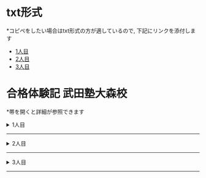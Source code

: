 # txt形式
*コピペをしたい場合はtxt形式の方が適しているので, 下記にリンクを添付します

- [1人目](https://github.com/naoki0130/open_repository/blob/master/cram/passing_experience1.txt)
- [2人目](https://github.com/naoki0130/open_repository/blob/master/cram/passing_experience2.txt)
- [3人目](https://github.com/naoki0130/open_repository/blob/master/cram/passing_experience3.txt)

# 合格体験記 武田塾大森校
*帯を開くと詳細が参照できます

<details>
<summary>1人目</summary>

### 名前
永井準二郎 

### 出身校
都立青山高校

### 合格校
- 東北大学 工学部
- 東京理科大学 理工学部
- 明治大学 理工学部
- 法政大学 理工学部

### 武田塾に入る前の成績は？
- [入塾時期：6月 / 当時の成績：？]
- どの教科も偏差値50くらい, 東北大学はＥ判定だった
  
### 武田塾に入ったきっかけは？
- インターネット
- 知り合いがいた
- コロナで学校がなくて, 勉強に手がつかず, インターネットで自分に合ったペースで勉強できる塾を探していた. 一度体験して, 入塾をきめました.

### 武田塾に入ってから勉強法や成績がどのように変わりましたか？
- 成績はとにかくずっと上がった
- 勉強はより参考書を使用して行うようになった
  
### 担当の先生はどうでしたか？
- 自分に合った計画を立ててくれた
- 時には優しく, 時には厳しく接してくれた
- 頭が良くて, 質問に分かりやすく答えてくれた
- とりま最高
  
### 武田塾での思い出を教えてください！
- 入塾して間もない時点でも, かなり厳しいアドバイスをもらった
- たくさん勉強した
- 自習室をたくさん使用した
  
### 好きな参考書ベスト3！
- 第1位：青チャート
  - コメント：種類が豊富
- 第2位：物理が面白いほどわかる本
  - コメント：非常にわかりやすい
- 第3位：ターゲット1900
  - コメント：有能
    
### 来年度以降の受験生にメッセージをお願いします！
- 勉強頑張れ！！

</details>

***

<details>
<summary>2人目</summary>

### 名前
K.T

### 出身校
跡見学園

### 合格校
- 昭和大学 薬学部
- 帝京平成大学 薬学部

### 武田塾に入る前の成績は？
- [入塾時期：高校1年生 / 当時の成績：？]
- ベネッセ模試の偏差値45
- 河合塾模試の偏差値40
  
### 武田塾に入ったきっかけは？
- 武田塾のHPに自分が第一志望としている大学の合格者の合格体験記が載っていたから

### 武田塾に入ってから勉強法や成績がどのように変わりましたか？
- 毎日小テストがあり, 勉強を怠ると露骨に点数に出るので, 毎日勉強をするようになった
- 自習室は静かで勉強しやすい空間だったので, 行く頻度が増えて, 最終的には毎日通った
  
### 担当の先生はどうでしたか？
- 質問一つ一つ, 丁寧に教えて下さった
- 宿題の量は自分のできる範囲ギリギリまで出されるので, 必死になって終わらせないといけない状況になっていた
- むしろ, 私はその方が勉強するので良かったです
  
### 武田塾での思い出を教えてください！
- 英単語の宿題を忘れて, テストで点数が取れず, かなり怒られたこと
- その出来事があってから, いつも以上に英単語を勉強しました
  
### 好きな参考書ベスト3！
- 第1位：速読英熟語
  - コメント：熟語を暗記しやすい教材だった
- 第2位：セミナー化学基礎 + 化学
  - コメント：周回すると, どんどん身に付きます
- 第3位：リードLightノート化学
  - コメント：暗記しやすい教材
    
### 来年度以降の受験生にメッセージをお願いします！
  - 何か一つ, 自分の得意な教材を武器にして受験に取り組むと良いことがあります
</details>

***

<details>
<summary>3人目</summary>

### 名前
T・Y

### 出身校
東京電機大学高校

### 合格校
- 東京工科大学　デザイン学部

### 武田塾に入る前の成績は？
- [入塾時期：高校3年生、8月 / 当時の成績：38～45]
- クラスでも下から数えた方が早くて、偏差値も40をきっていました
- 勉強自体もそんなにしたくなく、将来の夢もそこまで具体的でなかったため、やる気も出ませんでした
- ゲームばっかりしてました
  
### 武田塾に入ったきっかけは？
- 最初は親に無理やり入塾させられたのがきっかけでした
- 全く勉強に対して楽しさもありませんでしたが、先生たちの熱心さのおかげでとてもやる気が出ました

### 武田塾に入ってから勉強法や成績がどのように変わりましたか？
- 入塾してから少したって、本当の意味で問題の解き方などを理解してからは勉強が楽しくなり、将来の夢も具体的になり、11月からでしたが本気でやり始めました
- そして、最初は過去問なんてほとんど解けませんでしたが、1月～2月の最初の時点でかなり解けるようになりました
  
### 担当の先生はどうでしたか？
- すごく親身になって教えてくれました
- 僕が諦めそうになっても、はげましてくれたり、校舎長の先生も相談にのってくれたりと、校舎全体で支えてくれました
- 本当にお世話になりました
  
### 武田塾での思い出を教えてください！
- 数学の先生が2人いたのですが、2人とも同級生のように親しく接してくれました
- そのおかげか、緊張も特になく、質問とかもすごく聞きやすかったですし、分かりやすく丁寧に教えてくれたので感謝してます
- 他にも、その場ではすぐには無理でも一旦預けて、後で教えてくれるのもありがたかったです
  
### 好きな参考書ベスト3！
- 第1位：文系数学
  - コメント：僕の場合、数学はⅠA・ⅡBの範囲も全然定着していない状態で、時間もわずかでしたが、この本は重要な部分を集めていたので、分かりやすく、スムーズに定着することができました
- 第2位：良間の風
  - コメント：物理は基本も身についてなかったのでエッセンスと併用して使いました。この本は重要な部分、特にテストでよく出る問題も多く扱ってきたので、追い込み時期にはピッタリでした。
- 第3位：vintage
  - コメント：英語は文法の所がひどく、あまり覚えていなかったので、この本でおさらいしながら、空いた時間はずっとやってました
    
### 来年度以降の受験生にメッセージをお願いします！
  - 自分の場合は3～4か月しか時間がなく偏差値も絶望的でしたが、先生や参考書を最後まで信じて諦めずに努力して合格しました。一生懸命さと諦めない気持ちが大切だと思いました。頑張ってください。
</details>

***
